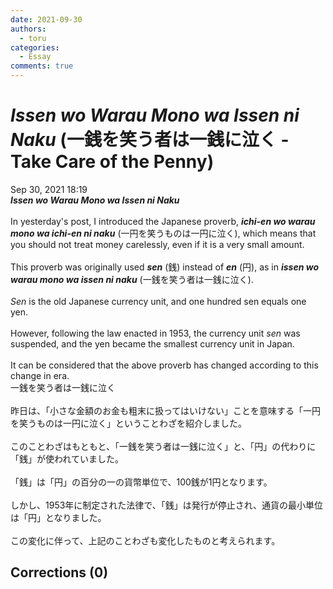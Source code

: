 ```yaml
---
date: 2021-09-30
authors:
  - toru
categories:
  - Essay
comments: true
---
```


# <strong><em>Issen wo Warau Mono wa Issen ni Naku</strong></em> (一銭を笑う者は一銭に泣く - Take Care of the Penny)
<div class="date">Sep 30, 2021 18:19</div>
<div id="post"><div id="body_show_ori">
<strong><em>Issen wo Warau Mono wa Issen ni Naku</strong></em><br/><br/>In yesterday's post, I introduced the Japanese proverb, <strong><em>ichi-en wo warau mono wa ichi-en ni naku</em></strong> (一円を笑うものは一円に泣く), which means that you should not treat money carelessly, even if it is a very small amount.<br/><br/>This proverb was originally used <strong><em>sen</em></strong> (銭) instead of <strong><em>en</em></strong> (円), as in <strong><em>issen wo warau mono wa issen ni naku</em></strong> (一銭を笑う者は一銭に泣く).<br/><br/><em>Sen</em> is the old Japanese currency unit, and one hundred sen equals one yen.<br/><br/>However, following the law enacted in 1953, the currency unit <em>sen</em> was suspended, and the yen became the smallest currency unit in Japan.<br/><br/>It can be considered that the above proverb has changed according to this change in era.
</div></div>

<!-- more -->

<div id="post_ja"><div id="body_show_mo">
一銭を笑う者は一銭に泣く<br/><br/>昨日は、「小さな金額のお金も粗末に扱ってはいけない」ことを意味する「一円を笑うものは一円に泣く」ということわざを紹介しました。<br/><br/>このことわざはもともと、「一銭を笑う者は一銭に泣く」と、「円」の代わりに「銭」が使われていました。<br/><br/>「銭」は「円」の百分の一の貨幣単位で、100銭が1円となります。<br/><br/>しかし、1953年に制定された法律で、「銭」は発行が停止され、通貨の最小単位は「円」となりました。<br/><br/>この変化に伴って、上記のことわざも変化したものと考えられます。
</div></div>

## Corrections (0)
